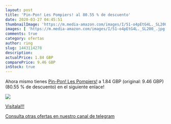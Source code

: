```yaml
---
layout: post
title: 'Pin-Pon! Les Pompiers! al 80.55 % de descuento'
date: 2020-03-27 04:45:51
thumbnailImage: 'https://m.media-amazon.com/images/I/51-o4pEtG4L._SL200_.jpg'
images: [ 'https://m.media-amazon.com/images/I/51-o4pEtG4L._SL200_.jpg' ]
comments: true
category: ofertas
author: ring
slug: 1443114278
description:
actualPrice: 1.84 GBP
comparePrice: 9.46 GBP
inStock: true
---
```


Ahora mismo tienes [Pin-Pon! Les Pompiers!](https://www.amazon.com/dp/1443114278/?tag=redken08-20) a 1.84 GBP (original: 9.46 GBP) (80.55 %  de descuento) en el siguiente enlace!

[![](https://m.media-amazon.com/images/I/51-o4pEtG4L._SL200_.jpg)](https://www.amazon.com/dp/1443114278/?tag=redken08-20)

[Visítala!!!](https://www.amazon.com/dp/1443114278/?tag=redken08-20)

[Consulta otras ofertas en nuestro canal de telegram](https://t.me/s/ofertas25)
